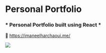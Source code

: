 # Personal Portfolio
### * Personal Portfolio built using React *
:link: https://imaneelharchaoui.me/


<img src='./images/imagePort.PNG/' />



